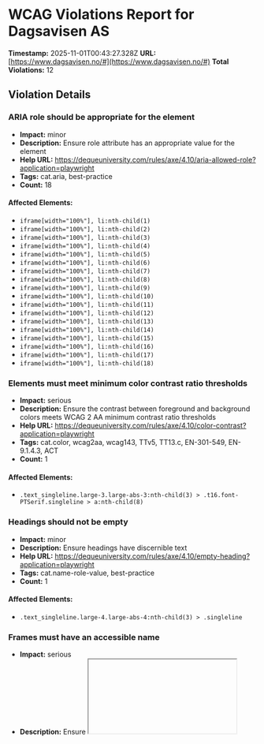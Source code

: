# WCAG Violations Report for Dagsavisen AS

**Timestamp:** 2025-11-01T00:43:27.328Z
**URL:** [https://www.dagsavisen.no/#](https://www.dagsavisen.no/#)
**Total Violations:** 12

## Violation Details

### ARIA role should be appropriate for the element

- **Impact:** minor
- **Description:** Ensure role attribute has an appropriate value for the element
- **Help URL:** https://dequeuniversity.com/rules/axe/4.10/aria-allowed-role?application=playwright
- **Tags:** cat.aria, best-practice
- **Count:** 18

#### Affected Elements:

- `iframe[width="100%"], li:nth-child(1)`
- `iframe[width="100%"], li:nth-child(2)`
- `iframe[width="100%"], li:nth-child(3)`
- `iframe[width="100%"], li:nth-child(4)`
- `iframe[width="100%"], li:nth-child(5)`
- `iframe[width="100%"], li:nth-child(6)`
- `iframe[width="100%"], li:nth-child(7)`
- `iframe[width="100%"], li:nth-child(8)`
- `iframe[width="100%"], li:nth-child(9)`
- `iframe[width="100%"], li:nth-child(10)`
- `iframe[width="100%"], li:nth-child(11)`
- `iframe[width="100%"], li:nth-child(12)`
- `iframe[width="100%"], li:nth-child(13)`
- `iframe[width="100%"], li:nth-child(14)`
- `iframe[width="100%"], li:nth-child(15)`
- `iframe[width="100%"], li:nth-child(16)`
- `iframe[width="100%"], li:nth-child(17)`
- `iframe[width="100%"], li:nth-child(18)`

### Elements must meet minimum color contrast ratio thresholds

- **Impact:** serious
- **Description:** Ensure the contrast between foreground and background colors meets WCAG 2 AA minimum contrast ratio thresholds
- **Help URL:** https://dequeuniversity.com/rules/axe/4.10/color-contrast?application=playwright
- **Tags:** cat.color, wcag2aa, wcag143, TTv5, TT13.c, EN-301-549, EN-9.1.4.3, ACT
- **Count:** 1

#### Affected Elements:

- `.text_singleline.large-3.large-abs-3:nth-child(3) > .t16.font-PTSerif.singleline > a:nth-child(8)`

### Headings should not be empty

- **Impact:** minor
- **Description:** Ensure headings have discernible text
- **Help URL:** https://dequeuniversity.com/rules/axe/4.10/empty-heading?application=playwright
- **Tags:** cat.name-role-value, best-practice
- **Count:** 1

#### Affected Elements:

- `.text_singleline.large-4.large-abs-4:nth-child(3) > .singleline`

### Frames must have an accessible name

- **Impact:** serious
- **Description:** Ensure <iframe> and <frame> elements have an accessible name
- **Help URL:** https://dequeuniversity.com/rules/axe/4.10/frame-title?application=playwright
- **Tags:** cat.text-alternatives, wcag2a, wcag412, section508, section508.22.i, TTv5, TT12.d, EN-301-549, EN-9.4.1.2
- **Count:** 3

#### Affected Elements:

- `#offer_a8dfe1abe190392acdc8-0`
- `#offer_a8dfe1abe190392acdc8-0, iframe`
- `iframe[width="100%"]`

### Heading levels should only increase by one

- **Impact:** moderate
- **Description:** Ensure the order of headings is semantically correct
- **Help URL:** https://dequeuniversity.com/rules/axe/4.10/heading-order?application=playwright
- **Tags:** cat.semantics, best-practice
- **Count:** 5

#### Affected Elements:

- `.t56.tm39`
- `.border-side-bottom.mobile_border-side-bottom.desktop-space-outsideTop-none:nth-child(32) > .tm21`
- `.border-side-top.mobile_border-side-top.has-row-header:nth-child(33) > h5`
- `.has-row-header.bg-quaternary.color_mobile_bg-quaternary > .t40`
- `.border-side-bottom.mobile_border-side-bottom.desktop-space-outsideTop-none:nth-child(37) > .tm21`

### Images must have alternative text

- **Impact:** critical
- **Description:** Ensure <img> elements have alternative text or a role of none or presentation
- **Help URL:** https://dequeuniversity.com/rules/axe/4.10/image-alt?application=playwright
- **Tags:** cat.text-alternatives, wcag2a, wcag111, section508, section508.22.a, TTv5, TT7.a, TT7.b, EN-301-549, EN-9.1.1.1, ACT
- **Count:** 4

#### Affected Elements:

- `#offer_a8dfe1abe190392acdc8-0, img`
- `li:nth-child(1) > a > img[loading="lazy"]`
- `li:nth-child(2) > a > img[loading="lazy"]`
- `li:nth-child(3) > a > img[loading="lazy"]`

### Landmarks should have a unique role or role/label/title (i.e. accessible name) combination

- **Impact:** moderate
- **Description:** Ensure landmarks are unique
- **Help URL:** https://dequeuniversity.com/rules/axe/4.10/landmark-unique?application=playwright
- **Tags:** cat.semantics, best-practice
- **Count:** 1

#### Affected Elements:

- `.mainMenu`

### Links must have discernible text

- **Impact:** serious
- **Description:** Ensure links have discernible text
- **Help URL:** https://dequeuniversity.com/rules/axe/4.10/link-name?application=playwright
- **Tags:** cat.name-role-value, wcag2a, wcag244, wcag412, section508, section508.22.a, TTv5, TT6.a, EN-301-549, EN-9.2.4.4, EN-9.4.1.2, ACT
- **Count:** 3

#### Affected Elements:

- `#offer_a8dfe1abe190392acdc8-0, a`
- `a[href="/kultur/hjernetrim/9901219"]`
- `a[data-lab-text_color_desktop=""]`

### <ul> and <ol> must only directly contain <li>, <script> or <template> elements

- **Impact:** serious
- **Description:** Ensure that lists are structured correctly
- **Help URL:** https://dequeuniversity.com/rules/axe/4.10/list?application=playwright
- **Tags:** cat.structure, wcag2a, wcag131, EN-301-549, EN-9.1.3.1
- **Count:** 1

#### Affected Elements:

- `iframe[width="100%"], ul`

### All page content should be contained by landmarks

- **Impact:** moderate
- **Description:** Ensure all page content is contained by landmarks
- **Help URL:** https://dequeuniversity.com/rules/axe/4.10/region?application=playwright
- **Tags:** cat.keyboard, best-practice
- **Count:** 72

#### Affected Elements:

- `h1`
- `#notice-10035969 > .content > h2`
- `#notice-10035969 > .content > .meta`
- `div[title="– Må fortsette med matordning"] > h2`
- `div[title="– Må fortsette med matordning"] > .meta`
- `#notice-10035843 > .content > h2`
- `#notice-10035843 > .content > .meta`
- `div[title="Brann over i Fredrikstad"] > h2`
- `div[title="Brann over i Fredrikstad"] > .meta`
- `#notice-10035819 > .content > h2`
- `#notice-10035819 > .content > .meta`
- `#notice-10035781 > .content > h2`
- `#notice-10035781 > .content > .meta`
- `div[title="Jetten erklærer valgseier"] > h2`
- `div[title="Jetten erklærer valgseier"] > .meta`
- `div[title="Dressing tilbakekalles"] > h2`
- `time[datetime="2025-10-31T13:09:07.000Z"]`
- `div[title="Chilisaus trekkes"] > h2`
- `time[datetime="2025-10-31T13:05:19.000Z"]`
- `div[title="Byrå: D66 vant i Nederland"] > h2`
- `time[datetime="2025-10-31T12:00:37.000Z"]`
- `div[title="Lovforslag om oljepionerene"] > h2`
- `time[datetime="2025-10-31T11:58:29.000Z"]`
- `#notice-10035177 > .content > h2`
- `time[datetime="2025-10-31T11:24:42.000Z"]`
- `#notice-10035091 > .content > h2`
- `time[datetime="2025-10-31T10:44:10.000Z"]`
- `div[title="Ingen raplåter på hitlistene"] > h2`
- `time[datetime="2025-10-31T09:36:13.000Z"]`
- `div[title="Ny bok om Høiby"] > h2`
- `time[datetime="2025-10-31T12:29:15.000Z"]`
- `#notice-10034755 > .content > h2`
- `time[datetime="2025-10-31T08:50:49.000Z"]`
- `#notice-10034628 > .content > h2`
- `time[datetime="2025-10-31T08:10:07.000Z"]`
- `div[title="Eks Nato-sjef refser Europa"] > h2`
- `time[datetime="2025-10-31T07:21:30.000Z"]`
- `div[title="Vil senke fartsgrensen"] > h2`
- `time[datetime="2025-10-31T07:19:51.000Z"]`
- `div[title="Ledigheten litt opp"] > h2`
- `time[datetime="2025-10-31T07:16:31.000Z"]`
- `.row.large-12.small-12:nth-child(2)`
- `.row.large-12.small-12:nth-child(3)`
- `.bg-quaternary.color_mobile_bg-quaternary.hasContentPadding:nth-child(4)`
- `#offer_a8dfe1abe190392acdc8-0, div[ng-show="!terminalError"]`
- `.row.large-12.small-12:nth-child(7)`
- `.row.large-12.small-12:nth-child(8)`
- `.row.large-12.small-12:nth-child(9)`
- `.row.large-12.small-12:nth-child(11)`
- `.row.large-12.small-12:nth-child(12)`
- `.border-side-top.mobile_border-side-top.border-bg-quaternary:nth-child(13)`
- `.row.large-12.small-12:nth-child(14)`
- `.articlescroller-header`
- `.count_4`
- `.row.large-12.small-12:nth-child(17)`
- `.t56.tm39`
- `.count_1`
- `.color_mobile_no_bg_color.row.large-12`
- `.bg-quaternary.color_mobile_bg-quaternary.hasContentPadding:nth-child(21)`
- `.border-side-top.mobile_border-side-top.border-bg-quaternary:nth-child(22)`
- `.row.large-12.small-12:nth-child(23)`
- `.row.large-12.small-12:nth-child(24)`
- `.bg-quaternary.color_mobile_bg-quaternary.hasContentPadding:nth-child(26)`
- `.row.large-12.small-12:nth-child(27)`
- `.mobile_no_border_color.bg-tertiary.color_mobile_bg-tertiary`
- `.border-side-top.mobile_border-side-top.has-row-header:nth-child(31)`
- `.border-side-bottom.mobile_border-side-bottom.desktop-space-outsideTop-none:nth-child(32)`
- `.border-side-top.mobile_border-side-top.has-row-header:nth-child(33)`
- `.bg-quaternary.color_mobile_bg-quaternary.hasContentPadding:nth-child(34)`
- `.has-row-header.bg-quaternary.color_mobile_bg-quaternary`
- `.border-side-bottom.mobile_border-side-bottom.desktop-space-outsideTop-none:nth-child(37)`
- `.powered-by`

### [role="img"] elements must have an alternative text

- **Impact:** serious
- **Description:** Ensure [role="img"] elements have alternative text
- **Help URL:** https://dequeuniversity.com/rules/axe/4.10/role-img-alt?application=playwright
- **Tags:** cat.text-alternatives, wcag2a, wcag111, section508, section508.22.a, TTv5, TT7.a, EN-301-549, EN-9.1.1.1, ACT
- **Count:** 2

#### Affected Elements:

- `iframe[width="100%"], .ShareControl__ShareIcon-sc-1pwe6vd-0`
- `iframe[width="100%"], .SubscribeLink__PlusIcon-sc-q4x3v7-0`

### Scrollable region must have keyboard access

- **Impact:** serious
- **Description:** Ensure elements that have scrollable content are accessible by keyboard
- **Help URL:** https://dequeuniversity.com/rules/axe/4.10/scrollable-region-focusable?application=playwright
- **Tags:** cat.keyboard, wcag2a, wcag211, wcag213, TTv5, TT4.a, EN-301-549, EN-9.2.1.1, EN-9.2.1.3
- **Count:** 1

#### Affected Elements:

- `iframe[width="100%"], ul`
